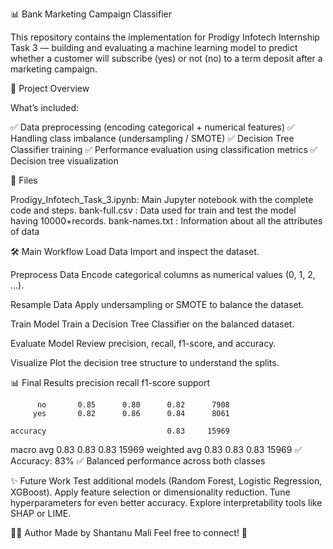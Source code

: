 📊 Bank Marketing Campaign Classifier

This repository contains the implementation for Prodigy Infotech Internship Task 3 — building and evaluating a machine learning model to predict whether a customer will subscribe (yes) or not (no) to a term deposit after a marketing campaign.

🚀 Project Overview

What’s included:

✅ Data preprocessing (encoding categorical + numerical features)
✅ Handling class imbalance (undersampling / SMOTE)
✅ Decision Tree Classifier training
✅ Performance evaluation using classification metrics
✅ Decision tree visualization

📁 Files

Prodigy_Infotech_Task_3.ipynb: Main Jupyter notebook with the complete code and steps.
bank-full.csv : Data used for train and test the model having 10000+records.
bank-names.txt : Information about all the attributes of data

🛠️ Main Workflow
Load Data
Import and inspect the dataset.

Preprocess Data
Encode categorical columns as numerical values (0, 1, 2, …).

Resample Data
Apply undersampling or SMOTE to balance the dataset.

Train Model
Train a Decision Tree Classifier on the balanced dataset.

Evaluate Model
Review precision, recall, f1-score, and accuracy.

Visualize
Plot the decision tree structure to understand the splits.

📊 Final Results
              precision    recall  f1-score   support

          no       0.85      0.80      0.82      7908
         yes       0.82      0.86      0.84      8061

    accuracy                           0.83     15969
   macro avg       0.83      0.83      0.83     15969
weighted avg       0.83      0.83      0.83     15969
✅ Accuracy: 83%
✅ Balanced performance across both classes

✨ Future Work
Test additional models (Random Forest, Logistic Regression, XGBoost).
Apply feature selection or dimensionality reduction.
Tune hyperparameters for even better accuracy.
Explore interpretability tools like SHAP or LIME.

👨‍💻 Author
Made by Shantanu Mali
Feel free to connect! 🚀
